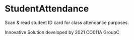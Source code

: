 # StudentAttendance

Scan & read student ID card for class attendance purposes.

Innovative Solution developed by 2021 CO011A GroupC
